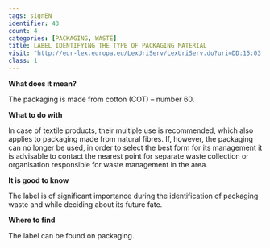 ```yaml
---
tags: signEN
identifier: 43
count: 4
categories: [PACKAGING, WASTE]
title: LABEL IDENTIFYING THE TYPE OF PACKAGING MATERIAL
visit: "http://eur-lex.europa.eu/LexUriServ/LexUriServ.do?uri=DD:15:03:31997D0129:PL:PDF"
class: 1
---
```

**What does it mean?**

The packaging is made from cotton (COT) – number 60. 

**What to do with**

In case of textile products, their multiple use is recommended, which also applies to packaging made from natural fibres. If, however, the packaging can no longer be used, in order to select the best form for its management it is advisable to contact the nearest point for separate waste collection or organisation responsible for waste management in the area. 

**It is good to know**

The label is of significant importance during the identification of packaging waste and while deciding about its future fate.

**Where to find**

The label can be found on packaging.
